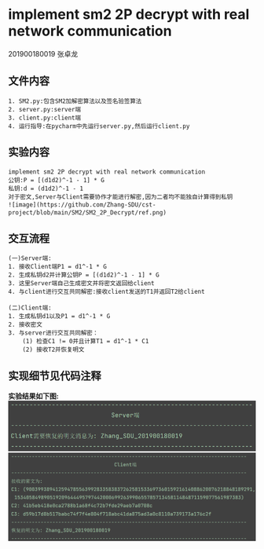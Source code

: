 # implement sm2 2P decrypt with real network communication

201900180019 张卓龙


## 文件内容      
    1. SM2.py:包含SM2加解密算法以及签名验签算法
    2. server.py:server端        
    3. client.py:client端      
    4. 运行指导:在pycharm中先运行server.py,然后运行client.py           
    
    
## 实验内容
    implement sm2 2P decrypt with real network communication          
    公钥:P = [(d1d2)^-1 - 1] * G       
    私钥:d = (d1d2)^-1 - 1                 
    对于密文,Server与Client需要协作才能进行解密,因为二者均不能独自计算得到私钥                        
    ![image](https://github.com/Zhang-SDU/cst-project/blob/main/SM2/SM2_2P_Decrypt/ref.png)           
                          

## 交互流程             
    (一)Server端:
    1. 接收Client端P1 = d1^-1 * G        
    2. 生成私钥d2并计算公钥P = [(d1d2)^-1 - 1] * G         
    3. 这里Server端自己生成密文并将密文返回给client         
    4. 与client进行交互共同解密:接收client发送的T1并返回T2给client             
  
    (二)Client端:       
    1. 生成私钥d1以及P1 = d1^-1 * G          
    2. 接收密文           
    3. 与server进行交互共同解密：         
        (1) 检查C1 != 0并且计算T1 = d1^-1 * C1           
        (2) 接收T2并恢复明文            
    
## 实现细节见代码注释      

**实验结果如下图:**                
![server](https://github.com/Zhang-SDU/cst-project/blob/main/SM2/SM2_2P_Decrypt/result1.png)
![client](https://github.com/Zhang-SDU/cst-project/blob/main/SM2/SM2_2P_Decrypt/result2.png)
